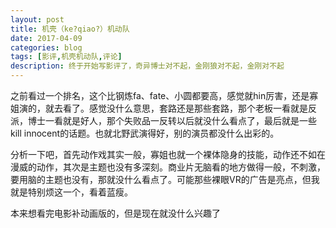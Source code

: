 ```yaml
---
layout: post
title: 机壳（ke?qiao?）机动队
date: 2017-04-09
categories: blog
tags: [影评,机壳机动队,评论]
description: 终于开始写影评了，奇异博士对不起，金刚狼对不起，金刚对不起
---
```


之前看过一个排名，这个比钢炼fa、fate、小圆都要高，感觉就hin厉害，还是寡姐演的，就去看了。感觉没什么意思，套路还是那些套路，那个老板一看就是反派，博士一看就是好人，那个失败品一反转以后就没什么看点了，最后就是一些kill innocent的话题。也就北野武演得好，别的演员都没什么出彩的。

分析一下吧，首先动作戏其实一般，寡姐也就一个裸体隐身的技能，动作还不如在漫威的动作，其次是主题也没有多深刻。商业片无脑看的地方做得一般，不刺激，要用脑的主题也没有，那就没什么看点了。可能那些裸眼VR的广告是亮点，但我就是特别烦这一个，看着蓝瘦。

本来想看完电影补动画版的，但是现在就没什么兴趣了
